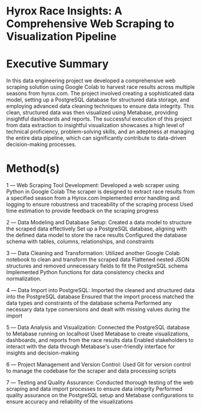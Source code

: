 # Hyrox Race Insights: A Comprehensive Web Scraping to Visualization Pipeline

# Executive Summary
In this data engineering project we developed a comprehensive web scraping solution using Google Colab to harvest race results across multiple seasons from hyrox.com. The project involved creating a sophisticated data model, setting up a PostgreSQL database for structured data storage, and employing advanced data cleaning techniques to ensure data integrity. This clean, structured data was then visualized using Metabase, providing insightful dashboards and reports. The successful execution of this project from data extraction to insightful visualization showcases a high level of technical proficiency, problem-solving skills, and an adeptness at managing the entire data pipeline, which can significantly contribute to data-driven decision-making processes.


# Method(s)


1 –– Web Scraping Tool Development:
Developed a web scraper using Python in Google Colab
The scraper is designed to extract race results from a specified season from a Hyrox.com
Implemented error handling and logging to ensure robustness and traceability of the scraping process
Used time estimation to provide feedback on the scraping progress

2 –– Data Modeling and Database Setup:
Created a data model to structure the scraped data effectively
Set up a PostgreSQL database, aligning with the defined data model to store the race results
Configured the database schema with tables, columns, relationships, and constraints

3 –– Data Cleaning and Transformation:
Utilized another Google Colab notebook to clean and transform the scraped data
Flattened nested JSON structures and removed unnecessary fields to fit the PostgreSQL schema
Implemented Python functions for data consistency checks and normalization.

4 –– Data Import into PostgreSQL:
Imported the cleaned and structured data into the PostgreSQL database
Ensured that the import process matched the data types and constraints of the database schema
Performed any necessary data type conversions and dealt with missing values during the import

5 –– Data Analysis and Visualization:
Connected the PostgreSQL database to Metabase running on localhost
Used Metabase to create visualizations, dashboards, and reports from the race results data
Enabled stakeholders to interact with the data through Metabase's user-friendly interface for insights and decision-making

6 –– Project Management and Version Control:
Used Git for version control to manage the codebase for the scraper and data processing scripts

7 –– Testing and Quality Assurance:
Conducted thorough testing of the web scraping and data import processes to ensure data integrity
Performed quality assurance on the PostgreSQL setup and Metabase configurations to ensure accuracy and reliability of the visualizations
